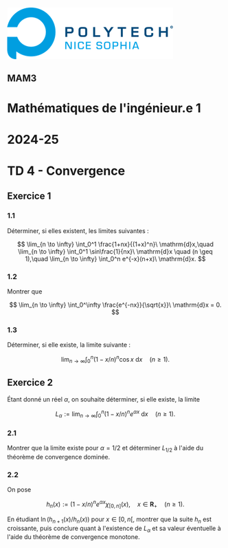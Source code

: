 ![PNS](https://raw.githubusercontent.com/pns-mam/mi1/master/logo-pns.png)

## MAM3

# Mathématiques de l'ingénieur.e 1

# 2024-25

# TD 4 - Convergence

## Exercice 1

### 1.1
Déterminer, si elles existent, les limites suivantes :

$$ 
\lim_{n \to \infty} \int_0^1 \frac{1+nx}{(1+x)^n}\ \mathrm{d}x,\quad
   \lim_{n \to \infty} \int_0^1 \sin\frac{1}{nx}\ \mathrm{d}x \quad (n \geq 1),\quad
   \lim_{n \to \infty} \int_0^n e^{-x}(n+x)\ \mathrm{d}x.
$$

### 1.2
Montrer que

$$ \lim_{n \to \infty} \int_0^\infty \frac{e^{-nx}}{\sqrt{x}}\ \mathrm{d}x = 0. $$

### 1.3
Déterminer, si elle existe, la limite suivante :

$$ \lim_{n \to \infty} \int_0^n (1-x/n)^n \cos x\ \mathrm{d}x \quad (n \geq 1). $$

## Exercice 2

Étant donné un réel $\alpha$, on souhaite déterminer, si elle existe, la limite

$$ L_\alpha := \lim_{n \to \infty} \int_0^n (1-x/n)^n e^{\alpha x}\ \mathrm{d}x \quad (n \geq 1). $$

### 2.1
Montrer que la limite existe pour $\alpha=1/2$ et déterminer $L_{1/2}$ à l'aide du théorème de convergence dominée.

### 2.2
On pose

$$ h_n(x) := (1-x/n)^n e^{\alpha x}\chi_{[0,n]}(x),\quad x \in \mathbf{R}_+ \quad (n \geq 1). $$

En étudiant $\ln(h_{n+1}(x)/h_n(x))$ pour $x \in [0,n[$, montrer que la suite $h_n$ est croissante, puis conclure quant à l'existence de $L_\alpha$ et sa valeur éventuelle à l'aide du théorème de convergence monotone.

